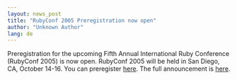 ```yaml
---
layout: news_post
title: "RubyConf 2005 Preregistration now open"
author: "Unknown Author"
lang: de
---
```


Preregistration for the upcoming Fifth Annual International Ruby
Conference (RubyConf 2005) is now open. RubyConf 2005 will be held in
San Diego, CA, October 14-16. You can preregister [here][1]. The full
announcement is [here][2].



[1]: http://www.rubycentral.org/conference/prereg/ 
[2]: http://www.ruby-talk.org/cgi-bin/scat.rb/ruby/ruby-talk/134660 
